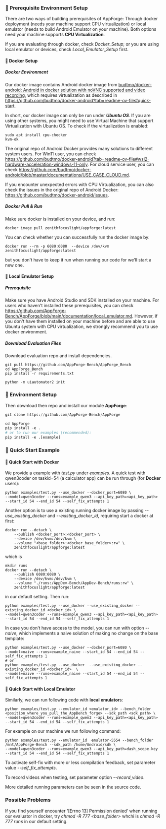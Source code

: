 ### 🚀 Prerequisite Environment Setup
There are two ways of building prerequisites of AppForge: Through docker deployment (needs your machine support CPU virtualization) or local emulator (needs to build Android Emulator on your machine). Both options need your machine supports **CPU Virtualization**.

If you are evaluating through docker, check *Docker_Setup*; or you are using local emulator or devices, check *Local_Emulator_Setup* first.

#### 🚀 Docker Setup

##### Docker Environment

Our docker image contains Android docker image from [budtmo/docker-android: Android in docker solution with noVNC supported and video recording](https://github.com/budtmo/docker-android), which requires virtualization as described in https://github.com/budtmo/docker-android?tab=readme-ov-file#quick-start.

In short, our docker image can only be run under ***Ubuntu OS***. If you are using other systems,  you might need to use Virtual Machine that support Virtualization with Ubuntu OS. To check if the virtualization is enabled:

```
sudo apt install cpu-checker
kvm-ok
```

The original repo of Android Docker provides many solutions to different system users.
For Win11 user, you can check https://github.com/budtmo/docker-android?tab=readme-ov-file#wsl2-hardware-acceleration-windows-11-only.
For cloud service user, you can check https://github.com/budtmo/docker-android/blob/master/documentations/USE_CASE_CLOUD.md.

If you encounter unexpected errors with CPU Virtualization, you can also check the issues in the original repo of Android Docker: https://github.com/budtmo/docker-android/issues.

##### Docker Pull & Run

Make sure docker is installed on your device, and run:

```
docker image pull zenithfocuslight/appforge:latest
```
You can check whether you can successfully run the docker image by:
```
docker run --rm -p 6080:6080  --device /dev/kvm zenithfocuslight/appforge:latest
```
but you don't have to keep it run when running our code for we'll start a new one.


#### 🚀 Local Emulator Setup

##### Prerequisite

Make sure you have Android Studio and SDK installed on your machine. For users who haven't installed these prerequisites, you can check https://github.com/AppForge-Bench/AppForge/blob/main/documentation/local_emulator.md. However, if you don't have them installed on your machine before and are able to use Ubuntu system with CPU virtualization, we strongly recommend you to use docker environment. 

##### Download Evaluation Files

Download evaluation repo and install dependencies.

```
git pull https://github.com/AppForge-Bench/AppForge_Bench
cd AppForge_Bench
pip install -r requirements.txt

python -m uiautomator2 init
```

### 🚀 Environment Setup
Then download then repo and install our module **AppForge**:

```python
git clone https://github.com/AppForge-Bench/AppForge

cd AppForge
pip install -e .
# or to run our examples (recommended):
pip install -e .[example]
```




### 🔰 Quick Start Example
#### 🔰 Quick Start with Docker
We provide a example with *test.py* under *examples*. A quick test with qwen3coder on taskid=54 (a calculator app) can be run through (for **Docker** users):

```
python examples/test.py --use_docker --docker_port=6080 \
--model=qwen3coder --runs=example_qwen3 --api_key_path=<api_key_path> --start_id 54 --end_id 54 --self_fix_attempts 1
```

Another option is to use a existing running docker image by passing *--use_existing_docker*  and *--existing_docker_id*, requiring start a docker at first:

```
docker run --detach \
    --publish <docker_port>:<docker_port> \
    --device /dev/kvm:/dev/kvm \
    --volume "<base_folder>:<docker_base_folder>:rw" \
    zenithfocuslight/appforge:latest
```

which is 

```
mkdir runs
docker run --detach \
    --publish 6080:6080 \
    --device /dev/kvm:/dev/kvm \
    --volume "./runs:/AppDev-Bench/AppDev-Bench/runs:rw" \
    zenithfocuslight/appforge:latest
```

in our default setting. Then run:

```
python examples/test.py --use_docker --use_existing_docker --existing_docker_id <docker_id> \
--model=qwen3coder --runs=example_qwen3 --api_key_path=<api_key_path> --start_id 54 --end_id 54 --self_fix_attempts 1
```

In case you don't have access to the model, you can run with option *--naive*, which implements a naive solution of making no change on the base template:

```
python examples/test.py --use_docker --docker_port=6080 \
--model=naive --runs=example_naive --start_id 54 --end_id 54 --self_fix_attempts 1
# or
python examples/test.py --use_docker  --use_existing_docker --existing_docker_id <docker_id>  \
--model=naive --runs=example_naive --start_id 54 --end_id 54 --self_fix_attempts 1
```

#### 🔰 Quick Start with Local Emulator
Similarly, we can run following code with **local emulator**s:

```
python examples/test.py --emulator_id <emulator_id> --bench_folder <position_where_you_pull_the_AppBench_forge> --sdk_path <sdk_path> \
--model=qwen3coder --runs=example_qwen3 --api_key_path=<api_key_path> --start_id 54 --end_id 54 --self_fix_attempts 1
```

For example on our machine we run following command:

```
python examples/test.py --emulator_id  emulator-5554 --bench_folder /mnt/AppForge-Bench --sdk_path /home/Android/sdk \
--model=qwen3coder --runs=example_qwen3 --api_key_path=dash_scope.key --start_id 54 --end_id 54 --self_fix_attempts 1
```

To activate self-fix with more or less compilation feedback, set parameter value *--self_fix_attempts*. 

To record videos when testing, set parameter option *--record_video*.

More detailed running parameters can be seen in the source code.

### Possible Problems
If you find yourself encounter '[Errno 13] Permission denied' when running our evaluator in docker, try *chmod -R 777 <base_folder>* whchi is *chmod -R 777 runs* in our default setting.
